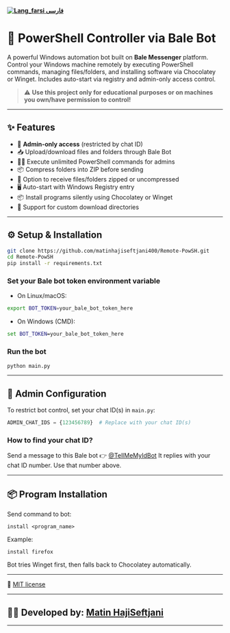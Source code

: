 
[**![Lang_farsi](https://user-images.githubusercontent.com/125398461/234186932-52f1fa82-52c6-417f-8b37-08fe9250a55f.png) فارسی**](README_fa.md)


# 🧠 PowerShell Controller via Bale Bot

A powerful Windows automation bot built on **Bale Messenger** platform.  
Control your Windows machine remotely by executing PowerShell commands, managing files/folders, and installing software via Chocolatey or Winget. Includes auto-start via registry and admin-only access control.

> ⚠️ **Use this project only for educational purposes or on machines you own/have permission to control!**

---

## ✨ Features

- 🔐 **Admin-only access** (restricted by chat ID)  
- 📥 Upload/download files and folders through Bale Bot  
- 🧑‍💻 Execute unlimited PowerShell commands for admins  
- 📦 Compress folders into ZIP before sending  
- 📂 Option to receive files/folders zipped or uncompressed  
- 🖥️ Auto-start with Windows Registry entry  
- 📦 Install programs silently using Chocolatey or Winget  
- 📂 Support for custom download directories  

---

## ⚙️ Setup & Installation

```bash
git clone https://github.com/matinhajiseftjani400/Remote-PowSH.git
cd Remote-PowSH
pip install -r requirements.txt
````

### Set your Bale bot token environment variable

* On Linux/macOS:

```bash
export BOT_TOKEN=your_bale_bot_token_here
```

* On Windows (CMD):

```cmd
set BOT_TOKEN=your_bale_bot_token_here
```

### Run the bot

```bash
python main.py
```

---

## 🔐 Admin Configuration

To restrict bot control, set your chat ID(s) in `main.py`:

```python
ADMIN_CHAT_IDS = {123456789}  # Replace with your chat ID(s)
```

### How to find your chat ID?

Send a message to this Bale bot 👉 [@TellMeMyIdBot](https://bale.ai/TellMeMyIdBot)
It replies with your chat ID number. Use that number above.

---

## 📦 Program Installation

Send command to bot:

```
install <program_name>
```

Example:

```
install firefox
```

Bot tries Winget first, then falls back to Chocolatey automatically.

---

📄 [MIT license](https://github.com/matinhajiseftjani400/Remote-PowSH?tab=MIT-1-ov-file#readme)

---

## 👨‍💻 Developed by: [Matin HajiSeftjani](https://matin-technology.ir/)

---
